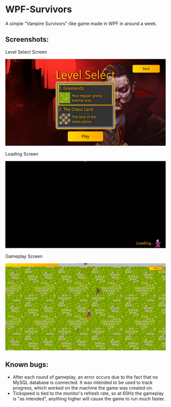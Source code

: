 # WPF-Survivors
A simple "Vampire Survivors"-like game made in WPF in around a week.

## Screenshots:
Level Select Screen

<img src="images/img1.png?raw=true" width="600">

Loading Screen

<img src="images/img2.png?raw=true" width="600">

Gameplay Screen

<img src="images/img3.png?raw=true" width="600">

## Known bugs:
- After each round of gameplay, an error occurs due to the fact that no MySQL database is connected. It was intended to be used to track progress, which worked on the machine the game was created on.
- Tickspeed is tied to the monitor's refresh rate, so at 60Hz the gameplay is "as intended", anything higher will cause the game to run much faster.
